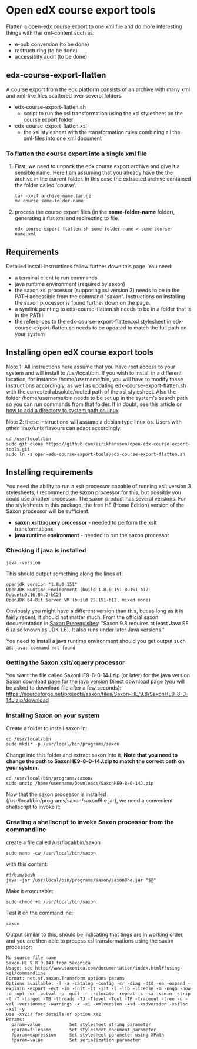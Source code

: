 # Open edX course export tools
Flatten a open-edx course export to one xml file and do more interesting things with the xml-content such as:
 - e-pub conversion (to be done)
 - restructuring (to be done)
 - accessibity audit (to be done)

## edx-course-export-flatten
A course export from the edx platform consists of an archive with many xml and xml-like files scattered over several folders.
- edx-course-export-flatten.sh
  - script to run the xsl transformation using the xsl stylesheet on the course export folder
- edx-course-export-flatten.xsl
  - the xsl stylesheet with the transformation rules combining all the xml-files into one xml document

### To flatten the course export into a single xml file
1. First, we need to unpack the edx course export archive and give it a sensible name. Here I am assuming that you already have the the archive in the current folder. In this case the extracted archive contained the folder called 'course'.

   ```
   tar -xvzf archive-name.tar.gz
   mv course some-folder-name
   ```

2. process the course export files (in the **some-folder-name** folder), generating a flat xml and redirecting to file.

   ```
   edx-course-export-flatten.sh some-folder-name > some-course-name.xml
   ```

## Requirements
Detailed install-instructions follow further down this page.
You need:
- a terminal client to run commands
- java runtime environment (required by saxon)
- the saxon xsl processor (supporing xsl version 3) needs to be in the PATH accessible from the command "saxon". Instructions on installing the saxon processor is found further down on the page.
- a symlink pointing to edx-course-flatten.sh needs to be in a folder that is in the PATH
- the references to the edx-course-export-flatten.xsl stylesheet in edx-course-export-flatten.sh needs to be updated to match the full path on your system

## Installing open edX course export tools
Note 1: All instructions here assume that you have root access to your system and will install to /usr/local/bin. If you wish to install in a different location, for instance /home/username/bin, you will have to modify these instructions accordingly, as well as updating edx-course-export-flatten.sh with the corrected absolute/rooted path of the xsl stylesheet.
Also the folder /home/username/bin needs to be set up in the system's search path so you can run commands from that folder. If in doubt, see this article on [how to add a directory to system path on linux]( https://www.computerhope.com/issues/ch001647.htm)

Note 2: these instructions will assume a debian type linux os. Users with other linux/unix flavours can adapt accordingly.

```
cd /usr/local/bin
sudo git clone https://github.com/eirikhanssen/open-edx-course-export-tools.git
sudo ln -s open-edx-course-export-tools/edx-course-export-flatten.sh
```

## Installing requirements
You need the ability to run a xslt processor capable of running xslt version 3 stylesheets, I recommend the saxon processor for this, but possibly you could use another processor. The saxon product has several versions. For the stylesheets in this package, the free HE (Home Edition) version of the Saxon processor will be sufficient.

- **saxon xslt/xquery processor** - needed to perform the xslt transformations
- **java runtime environment** - needed to run the saxon processor

### Checking if java is installed
```
java -version
```
This should output something along the lines of:
```
openjdk version "1.8.0_151"
OpenJDK Runtime Environment (build 1.8.0_151-8u151-b12-0ubuntu0.16.04.2-b12)
OpenJDK 64-Bit Server VM (build 25.151-b12, mixed mode)
```
Obviously you might have a different version than this, but as long as it is fairly recent, it should not matter much. From the official saxon documentation in [Saxon Prerequisites](http://www.saxonica.com/documentation/#!about/installationjava/prerequisites): "Saxon 9.8 requires at least Java SE 6 (also known as JDK 1.6). It also runs under later Java versions."

You need to install a java runtime environment should you get output such as:
```java: command not found```

### Getting the Saxon xslt/xquery processor
You want the file called SaxonHE9-8-0-14J.zip (or later) for the java version
[Saxon download page for the java version](http://www.saxonica.com/download/java.xml)
Direct download page (you will be asked to download file after a few seconds): https://sourceforge.net/projects/saxon/files/Saxon-HE/9.8/SaxonHE9-8-0-14J.zip/download

### Installing Saxon on your system
Create a folder to install saxon in:
```
cd /usr/local/bin
sudo mkdir -p /usr/local/bin/programs/saxon
```
Change into this folder and extract saxon into it. 
**Note that you need to change the path to SaxonHE9-8-0-14J.zip to match the correct path on your system.**

```
cd /usr/local/bin/programs/saxon/
sudo unzip /home/username/Downloads/SaxonHE9-8-0-14J.zip
```
Now that the saxon processor is installed (/usr/local/bin/programs/saxon/saxon9he.jar), we need a convenient shellscript to invoke it:

### Creating a shellscript to invoke Saxon processor from the commandline
create a file called /usr/local/bin/saxon
```
sudo nano -cw /usr/local/bin/saxon
```
with this content: 
```
#!/bin/bash
java -jar /usr/local/bin/programs/saxon/saxon9he.jar "$@"
```
Make it executable:
```
sudo chmod +x /usr/local/bin/saxon
```
Test it on the commandline:

```
saxon
```
Output similar to this, should be indicating that tings are in working order, and you are then able to process xsl transformations using the saxon processor:

```
No source file name
Saxon-HE 9.8.0.14J from Saxonica
Usage: see http://www.saxonica.com/documentation/index.html#!using-xsl/commandline
Format: net.sf.saxon.Transform options params
Options available: -? -a -catalog -config -cr -diag -dtd -ea -expand -explain -export -ext -im -init -it -jit -l -lib -license -m -nogo -now -o -opt -or -outval -p -quit -r -relocate -repeat -s -sa -scmin -strip -t -T -target -TB -threads -TJ -Tlevel -Tout -TP -traceout -tree -u -val -versionmsg -warnings -x -xi -xmlversion -xsd -xsdversion -xsiloc -xsl -y
Use -XYZ:? for details of option XYZ
Params: 
  param=value           Set stylesheet string parameter
  +param=filename       Set stylesheet document parameter
  ?param=expression     Set stylesheet parameter using XPath
  !param=value          Set serialization parameter
```
